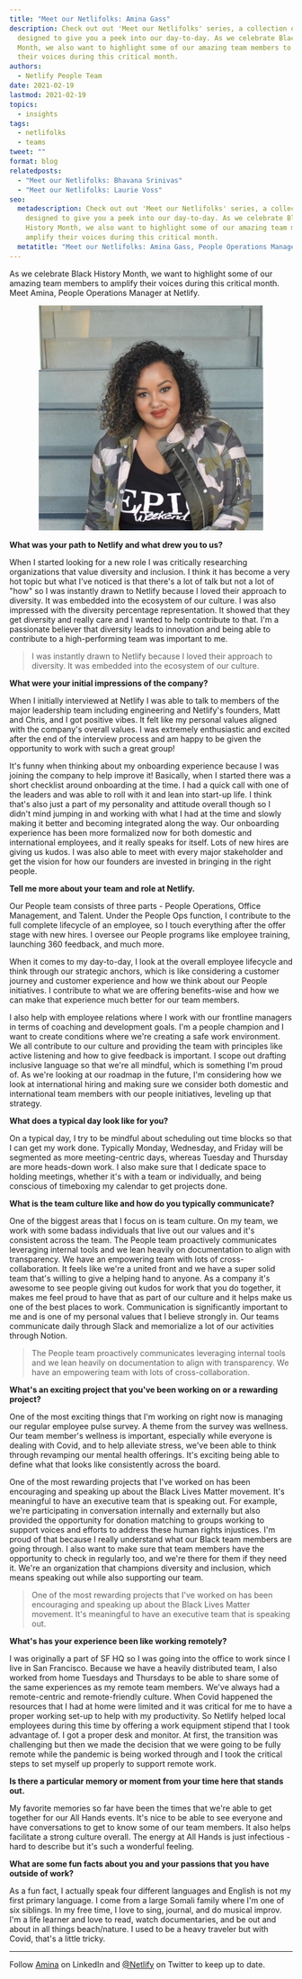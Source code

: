 ```yaml
---
title: "Meet our Netlifolks: Amina Gass"
description: Check out out 'Meet our Netlifolks' series, a collection of interviews
  designed to give you a peek into our day-to-day. As we celebrate Black History
  Month, we also want to highlight some of our amazing team members to amplify
  their voices during this critical month.
authors:
  - Netlify People Team
date: 2021-02-19
lastmod: 2021-02-19
topics:
  - insights
tags:
  - netlifolks
  - teams
tweet: ""
format: blog
relatedposts:
  - "Meet our Netlifolks: Bhavana Srinivas"
  - "Meet our Netlifolks: Laurie Voss"
seo:
  metadescription: Check out out 'Meet our Netlifolks' series, a collection of interviews
    designed to give you a peek into our day-to-day. As we celebrate Black
    History Month, we also want to highlight some of our amazing team members to
    amplify their voices during this critical month.
  metatitle: "Meet our Netlifolks: Amina Gass, People Operations Manager"
---
```

As we celebrate Black History Month, we want to highlight some of our amazing team members to amplify their voices during this critical month. Meet Amina, People Operations Manager at Netlify.

<div style="max-width: 400px; margin: 0 auto; text-align: center;">
  <img src="/v3/img/blog/amina.jpeg" alt="Amina Gass, People Operations Manager headshot image" />
</div>

**What was your path to Netlify and what drew you to us?**

When I started looking for a new role I was critically researching organizations that value diversity and inclusion. I think it has become a very hot topic but what I've noticed is that there's a lot of talk but not a lot of "how" so I was instantly drawn to Netlify because I loved their approach to diversity. It was embedded into the ecosystem of our culture. I was also impressed with the diversity percentage representation. It showed that they get diversity and really care and I wanted to help contribute to that. I'm a passionate believer that diversity leads to innovation and being able to contribute to a high-performing team was important to me.

>I was instantly drawn to Netlify because I loved their approach to diversity. It was embedded into the ecosystem of our culture.

**What were your initial impressions of the company?**

When I initially interviewed at Netlify I was able to talk to members of the major leadership team including engineering and Netlify's founders, Matt and Chris, and I got positive vibes. It felt like my personal values aligned with the company's overall values. I was extremely enthusiastic and excited after the end of the interview process and am happy to be given the opportunity to work with such a great group!

It's funny when thinking about my onboarding experience because I was joining the company to help improve it! Basically, when I started there was a short checklist around onboarding at the time. I had a quick call with one of the leaders and was able to roll with it and lean into start-up life. I think that's also just a part of my personality and attitude overall though so I didn't mind jumping in and working with what I had at the time and slowly making it better and becoming integrated along the way. Our onboarding experience has been more formalized now for both domestic and international employees, and it really speaks for itself. Lots of new hires are giving us kudos. I was also able to meet with every major stakeholder and get the vision for how our founders are invested in bringing in the right people.

**Tell me more about your team and role at Netlify.**

Our People team consists of three parts - People Operations, Office Management, and Talent. Under the People Ops function, I contribute to the full complete lifecycle of an employee, so I touch everything after the offer stage with new hires. I oversee our People programs like employee training, launching 360 feedback, and much more.

When it comes to my day-to-day, I look at the overall employee lifecycle and think through our strategic anchors, which is like considering a customer journey and customer experience and how we think about our People initiatives. I contribute to what we are offering benefits-wise and how we can make that experience much better for our team members.

I also help with employee relations where I work with our frontline managers in terms of coaching and development goals. I'm a people champion and I want to create conditions where we're creating a safe work environment. We all contribute to our culture and providing the team with principles like active listening and how to give feedback is important. I scope out drafting inclusive language so that we're all mindful, which is something I'm proud of. As we're looking at our roadmap in the future, I'm considering how we look at international hiring and making sure we consider both domestic and international team members with our people initiatives, leveling up that strategy.

**What does a typical day look like for you?**

On a typical day, I try to be mindful about scheduling out time blocks so that I can get my work done. Typically Monday, Wednesday, and Friday will be segmented as more meeting-centric days, whereas Tuesday and Thursday are more heads-down work. I also make sure that I dedicate space to holding meetings, whether it's with a team or individually, and being conscious of timeboxing my calendar to get projects done.

**What is the team culture like and how do you typically communicate?**

One of the biggest areas that I focus on is team culture. On my team, we work with some badass individuals that live out our values and it's consistent across the team. The People team proactively communicates leveraging internal tools and we lean heavily on documentation to align with transparency. We have an empowering team with lots of cross-collaboration. It feels like we're a united front and we have a super solid team that's willing to give a helping hand to anyone. As a company it's awesome to see people giving out kudos for work that you do together, it makes me feel proud to have that as part of our culture and it helps make us one of the best places to work. Communication is significantly important to me and is one of my personal values that I believe strongly in. Our teams communicate daily through Slack and memorialize a lot of our activities through Notion.

>The People team proactively communicates leveraging internal tools and we lean heavily on documentation to align with transparency. We have an empowering team with lots of cross-collaboration.

**What's an exciting project that you've been working on or a rewarding project?**

One of the most exciting things that I'm working on right now is managing our regular employee pulse survey. A theme from the survey was wellness. Our team member's wellness is important, especially while everyone is dealing with Covid, and to help alleviate stress, we've been able to think through revamping our mental health offerings. It's exciting being able to define what that looks like consistently across the board.

One of the most rewarding projects that I've worked on has been encouraging and speaking up about the Black Lives Matter movement. It's meaningful to have an executive team that is speaking out. For example, we're participating in conversation internally and externally but also provided the opportunity for donation matching to groups working to support voices and efforts to address these human rights injustices. I'm proud of that because I really understand what our Black team members are going through. I also want to make sure that team members have the opportunity to check in regularly too, and we're there for them if they need it. We're an organization that champions diversity and inclusion, which means speaking out while also supporting our team.

>One of the most rewarding projects that I've worked on has been encouraging and speaking up about the Black Lives Matter movement. It's meaningful to have an executive team that is speaking out.

**What's has your experience been like working remotely?**

I was originally a part of SF HQ so I was going into the office to work since I live in San Francisco. Because we have a heavily distributed team, I also worked from home Tuesdays and Thursdays to be able to share some of the same experiences as my remote team members. We've always had a remote-centric and remote-friendly culture. When Covid happened the resources that I had at home were limited and it was critical for me to have a proper working set-up to help with my productivity. So Netlify helped local employees during this time by offering a work equipment stipend that I took advantage of. I got a proper desk and monitor. At first, the transition was challenging but then we made the decision that we were going to be fully remote while the pandemic is being worked through and I took the critical steps to set myself up properly to support remote work.

**Is there a particular memory or moment from your time here that stands out.**

My favorite memories so far have been the times that we're able to get together for our All Hands events. It's nice to be able to see everyone and have conversations to get to know some of our team members. It also helps facilitate a strong culture overall. The energy at All Hands is just infectious - hard to describe but it's such a wonderful feeling.

**What are some fun facts about you and your passions that you have outside of work?**

As a fun fact, I actually speak four different languages and English is not my first primary language. I come from a large Somali family where I'm one of six siblings. In my free time, I love to sing, journal, and do musical improv. I'm a life learner and love to read, watch documentaries, and be out and about in all things beach/nature. I used to be a heavy traveler but with Covid, that's a little tricky.

---

Follow [Amina](https://www.linkedin.com/in/aminagass) on LinkedIn and [@Netlify](https://twitter.com/Netlify) on Twitter to keep up to date.